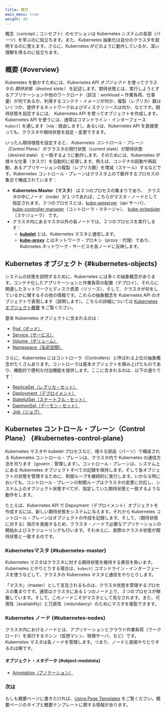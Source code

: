 ```yaml
---
title: 概念
main_menu: true
weight: 40
---
```


<!---
The Concepts section helps you learn about the parts of the Kubernetes system and the abstractions Kubernetes uses to represent your cluster, and helps you obtain a deeper understanding of how Kubernetes works.
-->
概念（concept；コンセプト）のセクションは Kubernetes システムの各部（パーツ）を学ぶのに役立ちます。また、Kubernetes 抽象化は自分のクラスタを説明するのに使えます。さらに、Kubernetes がどのように動作しているか、深い理解を得るのに役立ちます。

<!--
## Overview
-->
## 概要 {#overview}

<!---
To work with Kubernetes, you use *Kubernetes API objects* to describe your cluster's *desired state*: what applications or other workloads you want to run, what container images they use, the number of replicas, what network and disk resources you want to make available, and more. You set your desired state by creating objects using the Kubernetes API, typically via the command-line interface, `kubectl`. You can also use the Kubernetes API directly to interact with the cluster and set or modify your desired state.
-->
Kubenetes を動かすためには、*Kubernetes API オブジェクト* を使ってクラスタの *期待状態（desired state）* を記述します。期待状態とは、実行しようとするアプリケーションや他のワークロード（訳注：workload = 作業負荷、仕事量）が何であるか、利用するコンテナ・イメージが何か、複製（レプリカ）数はいくつか、提供するネットワークおよびディスクリソースは何か、などです。期待状態を設定するには、 Kubernetes API を使ってオブジェクトを作成します。Kubernetes API を使うには、通常はコマンドライン・インターフェース `kubectl` を通します（via：経由します）。あるいは、Kubernetes API を直接使っても、クラスタや期待状態を設定・変更できます。

<!--
Once you've set your desired state, the *Kubernetes Control Plane* works to make the cluster's current state match the desired state. To do so, Kubernetes performs a variety of tasks automatically--such as starting or restarting containers, scaling the number of replicas of a given application, and more. The Kubernetes Control Plane consists of a collection of processes running on your cluster: 
-->
いったん期待様態を設定すると、 *Kubernetes コントロール・プレーン（Control Plane）* がクラスタの現行状態（current state）が期待状態（desired state）と一致するように動作します。そのためには、Kubernetes が様々な仕事（タスク）を自動的に処理します。例えば、コンテナの起動や再起動、あるアプリケーションの複製（レプリカ数）を増減（スケール）するなどです。Kubernetes コントロール・プレーンはクラスタ上ので動作するプロセスの集合で構成されています：

<!--
* The **Kubernetes Master** is a collection of three processes that run on a single node in your cluster, which is designated as the master node. Those processes are: [kube-apiserver](/docs/admin/kube-apiserver/), [kube-controller-manager](/docs/admin/kube-controller-manager/) and [kube-scheduler](/docs/admin/kube-scheduler/).
* Each individual non-master node in your cluster runs two processes:
  * **[kubelet](/docs/admin/kubelet/)**, which communicates with the Kubernetes Master.
  * **[kube-proxy](/docs/admin/kube-proxy/)**, a network proxy which reflects Kubernetes networking services on each node.
-->
* **Kubernetes Master（マスタ）** は３つのプロセスの集まりであり、　クラスタの中にノード（node）が１つであれば、こちらがマスタ・ノードとして指定されます。３つのプロセスとは、[kube-apiserver](/jp/docs/admin/kube-apiserver/)（api サーバ）、 [kube-controller-manager](/jp/docs/admin/kube-controller-manager/)（コントローラ・マネージャ）、 [kube-scheduler](/jp/docs/admin/kube-scheduler/)（スケジューラ） です。
* クラスタ内にあるマスタ以外の各ノードでは、２つのプロセスを実行します：
  * **[kubelet](/jp/docs/admin/kubelet/)** とは、Kubernetes マスタと通信します。
  * **[kube-proxy](/jp/docs/admin/kube-proxy/)** とはネットワーク・プロキシ（proxy：代理）であり、Kubrnetes ネットワーク・サービスを各ノードに反映します。

<!--
## Kubernetes Objects
-->
## Kubernetes オブジェクト {#kubernetes-objects}

<!--
Kubernetes contains a number of abstractions that represent the state of your system: deployed containerized applications and workloads, their associated network and disk resources, and other information about what your cluster is doing. These abstractions are represented by objects in the Kubernetes API; see the [Kubernetes Objects overview](/docs/concepts/abstractions/overview/) for more details. 
-->
システムの状態を説明するために、Kubernetes には多くの抽象概念があります。コンテナ化したアプリケーションと作業負荷の配置（デプロイ）、それらに関連したネットワークとディスク資源（リソース）、そして、クラスタが何をしているかに関するその他の情報です。これらの抽象概念を Kubernetes API のオブジェクトで表現します（説明します）。こちらの詳細については [Kubernetes オブジェクト概要](/jp/docs/concepts/abstractions/overview/) をご覧ください。

<!--
The basic Kubernetes objects include:
-->
基本 Kubernetes オブジェクトに含まれるのは：

<!--
* [Pod](/docs/concepts/workloads/pods/pod-overview/)
* [Service](/docs/concepts/services-networking/service/)
* [Volume](/docs/concepts/storage/volumes/)
* [Namespace](/docs/concepts/overview/working-with-objects/namespaces/)
-->
* [Pod（ポッド）](/jp/docs/concepts/workloads/pods/pod-overview/)
* [Service（サービス）](/jp/docs/concepts/services-networking/service/)
* [Volume（ボリューム）](/jp/docs/concepts/storage/volumes/)
* [Namespace（名前空間）](/jp/docs/concepts/overview/working-with-objects/namespaces/)

<!--
In addition, Kubernetes contains a number of higher-level abstractions called Controllers. Controllers build upon the basic objects, and provide additional functionality and convenience features. They include:
-->
さらに、Kubernetes にはコントローラ（Controllers）と呼ばれる上位の抽象概念がたくさんあります。コントローラは基本オブジェクトを積み上げたものであり、機能的で便利な付加機能を提供します。ここに含まれるのは、以下の通りです：

<!--
* [ReplicaSet](/docs/concepts/workloads/controllers/replicaset/)
* [Deployment](/docs/concepts/workloads/controllers/deployment/)
* [StatefulSet](/docs/concepts/workloads/controllers/statefulset/)
* [DaemonSet](/docs/concepts/workloads/controllers/daemonset/)
* [Job](/docs/concepts/workloads/controllers/jobs-run-to-completion/)
-->
* [ReplicaSet（レプリカ・セット）](/jp/docs/concepts/workloads/controllers/replicaset/)
* [Deployment（デプロイメント）](/jp/docs/concepts/workloads/controllers/deployment/)
* [StatefulSet（ステートフル・セット）](/jp/docs/concepts/workloads/controllers/statefulset/)
* [DaemonSet（デーモン・セット）](/jp/docs/concepts/workloads/controllers/daemonset/)
* [Job（ジョブ）](/jp/docs/concepts/workloads/controllers/jobs-run-to-completion/)

<!--
## Kubernetes Control Plane
-->
## Kubernetes コントロール・プレーン（Control Plane） {#kubernetes-control-plane}

<!--
The various parts of the Kubernetes Control Plane, such as the Kubernetes Master and kubelet processes, govern how Kubernetes communicates with your cluster. The Control Plane maintains a record of all of the Kubernetes Objects in the system, and runs continuous control loops to manage those objects' state. At any given time, the Control Plane's control loops will respond to changes in the cluster and work to make the actual state of all the objects in the system match the desired state that you provided.
-->
Kubernetes マスタや kubelet プロセスなど、様々な部品（パーツ）で構成される Kubernetes コントロール・プレーンは、クラスタ内で Kubernetes の通信方法を司ります（govern：管理します）。コントロール・プレーンは、システム上にある Kubernetes オブジェクトすべての記録を保持します。そして各オブジェクトの状態を管理するために、制御ループを継続的に実行します。いかなる時においても、コントロール・プレーンの制御ループはクラスタの変更に対応し、システム上のオブジェクト状態すべてが、指定していた期待状態と一致するような動作をします。

<!--
For example, when you use the Kubernetes API to create a Deployment object, you provide a new desired state for the system. The Kubernetes Control Plane records that object creation, and carries out your instructions by starting the required applications and scheduling them to cluster nodes--thus making the cluster's actual state match the desired state.
-->
たとえば、Kubernetes API で Depoyment（デプロイメント）オブジェクトを作成するには、新しい期待状態をシステムに与えます。それから Kubernetes コントロール・プレーンはオブジェクトの作成を記録します。そして、（期待状態に対する）指示を実施するため、クラスタ・ノードで必要なアプリケーションの開始およびスケジューリングも行います。それゆえに、実際のクラスタ状態が期待状態と一致するのです。

<!--
### Kubernetes Master
-->
### Kubernetesマスタ {#kubernetes-master}

<!--
The Kubernetes master is responsible for maintaining the desired state for your cluster. When you interact with Kubernetes, such as by using the `kubectl` command-line interface, you're communicating with your cluster's Kubernetes master.
-->
Kubernetes マスタはクラスタに対する期待状態を維持する責任を負います。 Kubernetes とやりとりする場合は、`kubectl` コマンドライン・インターフェースを使うなどして、クラスタの Kubernetes マスタと通信をやりとりします。

<!--
> The "master" refers to a collection of processes managing the cluster state.  Typically these processes are all run on a single node in the cluster, and this node is also referred to as the master. The master can also be replicated for availability and redundancy.
-->
「マスタ」（master）として言及されるものは、クラスタ状態を管理するプロセスの集まりです。通常はクラスタにある１つのノード上で、３つのプロセスが稼働しています。そして、このノードこそがマスタとして見なされます。また、可用性（availability）と冗長性（redundancy）のためにマスタを複製できます。

<!--
### Kubernetes Nodes
-->
### Kubernetes ノード {#kubernetes-nodes}

<!--
The nodes in a cluster are the machines (VMs, physical servers, etc) that run your applications and cloud workflows. The Kubernetes master controls each node; you'll rarely interact with nodes directly.
-->
クラスタ内におけるノードとは、アプリケーションとクラウド作業負荷（ワークロード）を実行するマシン（仮想マシン、物理サーバ、など）です。Kubernetes マスタは各ノードを管理します。つまり、ノードと直接やりとりするのは稀です。

<!--
#### Object Metadata
-->
#### オブジェクト・メタデータ {#object-medatata}


* [Annotation（アノテーション）](/jp/docs/concepts/overview/working-with-objects/annotations/)

<!--
### What's next
-->
### 次は

<!--
If you would like to write a concept page, see
[Using Page Templates](/docs/home/contribute/page-templates/)
for information about the concept page type and the concept template.
-->
もしも概要ページに書きたければ、[Using Page Templates](/docs/home/contribute/page-templates/) をご覧ください。概要ページのタイプと概要テンプレートに関する情報があります。
